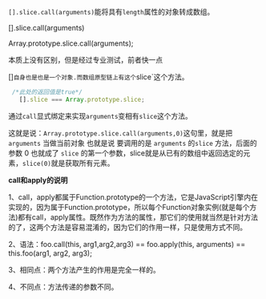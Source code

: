 `[].slice.call(arguments)`能将具有`length`属性的对象转成数组。

[].slice.call(arguments)

Array.prototype.slice.call(arguments);

本质上没有区别，但是经过专业测试，前者快一点

[]`自身也是也是一个对象.而数组原型链上有这个`slice`这个方法。

```javascript
 /*此处的返回值是true*/
   [].slice === Array.prototype.slice;
```

通过`call`显式绑定来实现`arguments`变相有`slice`这个方法。

这就是说：`Array.prototype.slice.call(arguments,0)`这句里，就是把 `arguments` 当做当前对象
 也就是说 要调用的是 `arguments` 的`slice` 方法，后面的 参数 0 也就成了 `slice` 的第一个参数，slice就是从已有的数组中返回选定的元素，`slice(0)`就是获取所有元素。

**call和apply的说明**

1、call，apply都属于Function.prototype的一个方法，它是JavaScript引擎内在实现的，因为属于Function.prototype，所以每个Function对象实例(就是每个方法)都有call，apply属性。既然作为方法的属性，那它们的使用就当然是针对方法的了，这两个方法是容易混淆的，因为它们的作用一样，只是使用方式不同。

2、语法：foo.call(this, arg1,arg2,arg3) == foo.apply(this, arguments) == this.foo(arg1, arg2, arg3);

3、相同点：两个方法产生的作用是完全一样的。

4、不同点：方法传递的参数不同。